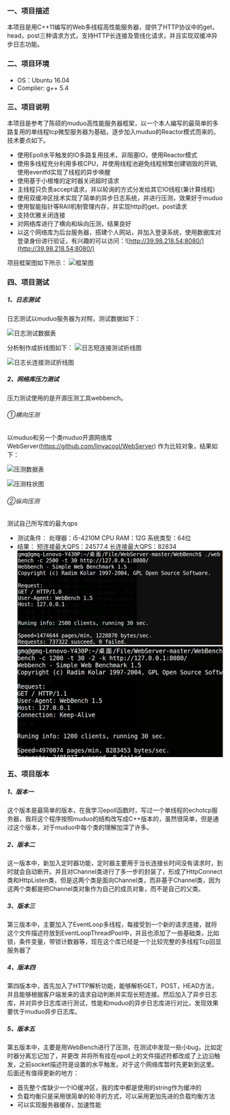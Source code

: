 ### 一、项目描述
本项目是用C++11编写的Web多线程高性能服务器，提供了HTTP协议中的get，head，post三种请求方式，支持HTTP长连接及管线化请求，并且实现双缓冲异步日志功能。
### 二、项目环境
- OS：Ubuntu 16.04
- Complier: g++ 5.4
### 三、项目说明
本项目是参考了陈硕的muduo高性能服务器框架，以一个本人编写的最简单的多路复用的单线程tcp微型服务器为基础，逐步加入muduo的Reactor模式而来的。
技术要点如下。
- 使用Epoll水平触发的IO多路复用技术，非阻塞IO，使用Reactor模式
- 使用多线程充分利用多核CPU，并使用线程池避免线程频繁创建销毁的开销,使用eventfd实现了线程的异步唤醒
- 使用基于小根堆的定时器关闭超时请求
- 主线程只负责accept请求，并以轮询的方式分发给其它IO线程(兼计算线程)
- 使用双缓冲区技术实现了简单的异步日志系统，并进行压测，效果好于muduo
- 使用智能指针等RAII机制管理内存，并实现http的get，post请求
- 支持优雅关闭连接
- 对网络库进行了横向和纵向压测，结果良好
- 以这个网络库为后台服务器，搭建个人网站，并加入登录系统，使用数据库对登录身份进行验证，有兴趣的可以访问：![http://39.98.218.54:8080/](http://39.98.218.54:8080/)

项目框架图如下所示：
![框架图](https://github.com/water123dream/GuWebServer/tree/master/pic/model.png)
### 四、项目测试
##### 1、日志测试
日志测试以muduo服务器为对照，测试数据如下：

![日志测试数据表](https://github.com/water123dream/GuWebServer/tree/master/pic/logtest.png)

分析制作成折线图如下：
![日志短连接测试折线图](https://github.com/water123dream/GuWebServer/tree/master/pic/shortlog.png)

![日志长连接测试折线图](https://github.com/water123dream/GuWebServer/tree/master/pic/longlog.png)

##### 2、网络库压力测试
压力测试使用的是开源压测工具webbench。
###### ①横向压测
以muduo和另一个类muduo开源网络库WebServer(https://github.com/linyacool/WebServer) 作为比较对象，结果如下：

![压测数据表](https://github.com/water123dream/GuWebServer/tree/master/pic/pressuretest.png)

![压测柱状图](https://github.com/water123dream/GuWebServer/tree/master/pic/pressurepic.png)
###### ②纵向压测
测试自己所写库的最大qps
- 测试条件：
处理器：i5-4210M CPU
RAM：12G
系统类型：64位
- 结果：
短连接最大QPS：24577.4
长连接最大QPS：82834
![短连接最大连接图](https://github.com/water123dream/GuWebServer/blob/master/pic/%E7%9F%AD%E8%BF%9E%E6%8E%A5%E6%9C%80%E5%A4%A7%E8%BF%9E%E6%8E%A5%E6%95%B0.png)
![长连接最大连接图](https://github.com/water123dream/GuWebServer/blob/master/pic/%E9%95%BF%E8%BF%9E%E6%8E%A5%E6%9C%80%E5%A4%A7%E8%BF%9E%E6%8E%A5%E6%95%B0.png)
### 五、项目版本
##### 1、版本一
这个版本是最简单的版本，在我学习epoll函数时，写过一个单线程的echotcp服务器，我将这个程序按照muduo的结构改写成C++版本的，虽然很简单，但是通过这个版本，对于muduo中每个类的理解加深了许多。
##### 2、版本二
这一版本中，新加入定时器功能，定时器主要用于当长连接长时间没有请求时，到时就会自动断开。并且对Channel类进行了多一步的封装了，形成了HttpConnect类和HttpListen类，但是这两个类是面向Channel类，而非基于Channel类，因为这两个类都是把Channel类对象作为自己的成员对象，而不是自己的父类。
##### 3、版本三
第三版本中，主要加入了EventLoop多线程，每接受到一个新的请求连接，就将这个文件描述符放到EventLoopThreadPool中，并且也添加了一些基础类，比如锁，条件变量，带锁计数器等，现在这个库已经是一个比较完整的多线程Tcp回显服务器了
##### 4、版本四
第四版本中，首先加入了HTTP解析功能，能够解析GET，POST，HEAD方法，并且能够根据客户端发来的请求自动判断并实现长短连接。然后加入了异步日志库，并对异步日志库进行测试，性能和muduo的异步日志库进行对比，发现效果要优于muduo异步日志库。
##### 5、版本五
第五版本中，主要是用WebBench进行了压测，在测试中发现一些小bug，比如定时器分离忘记加了，并更改
并将所有挂在epoll上的文件描述符都改成了上边沿触发，之前socket描述符是设置的水平触发。对于这个网络库暂时先更新到这里。
后面还有值得更新的地方：
- 首先整个库缺少一个IO缓冲区，我的库中都是使用的string作为缓冲的
- 负载均衡只是采用很简单的轮寻的方式，可以采用更加先进的负载均衡方法
- 可以实现服务器缓存，加速性能
